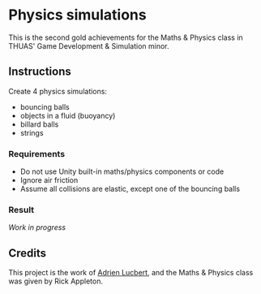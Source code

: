 # Physics simulations

This is the second gold achievements for the Maths & Physics class in THUAS'
Game Development & Simulation minor.

## Instructions

Create 4 physics simulations:

- bouncing balls
- objects in a fluid (buoyancy)
- billard balls
- strings

### Requirements

- Do not use Unity built-in maths/physics components or code
- Ignore air friction
- Assume all collisions are elastic, except one of the bouncing balls

### Result

*Work in progress*

## Credits

This project is the work of [Adrien Lucbert](https://github.com/adrienlucbert),
and the Maths & Physics class was given by Rick Appleton.
